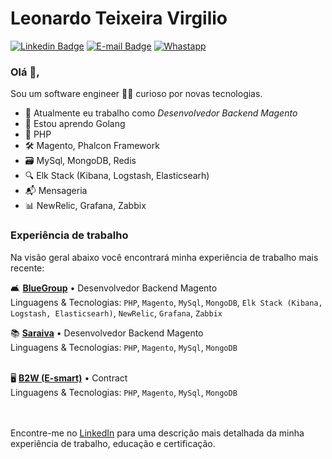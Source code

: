 # Leonardo Teixeira Virgilio  
 [![Linkedin Badge](https://img.shields.io/badge/-Linkedin-blue?style=flat-square&logo=Linkedin&logoColor=white&link=https://www.linkedin.com/in/leovirgilio/)](https://www.linkedin.com/in/leovirgilio/)
[![E-mail Badge](https://img.shields.io/badge/-Email-black?style=flat-square&logo=Microsoft&logoColor=white&link=mailto:leovirgilio@live.com)](mailto:leovirgilio@live.com)
[![Whastapp](https://img.shields.io/badge/-Whatsapp-gree?style=flat-square&logo=whatsapp&logoColor=white&link=https://wa.me/5518996572438)](https://wa.me/5518996572438)

### Olá 👋, 
Sou um software engineer 👨‍💻 curioso por novas tecnologias.

- 🔭 Atualmente eu trabalho como *Desenvolvedor Backend Magento*
- 🌱 Estou aprendo Golang
- 🤹 PHP
- 🛠 Magento, Phalcon Framework
- 🗃 MySql, MongoDB, Redis
- 🔍 Elk Stack (Kibana, Logstash, Elasticsearh)
- 📬 Mensageria
- 📊 NewRelic, Grafana, Zabbix




### Experiência de trabalho
Na visão geral abaixo você encontrará minha experiência de trabalho mais recente:

🛋 [**BlueGroup**](https://www.marabraz.com.br/) • Desenvolvedor Backend Magento \
Linguagens & Tecnologias: `PHP`, `Magento`, `MySql`, `MongoDB`, `Elk Stack (Kibana, Logstash, Elasticsearh)`, `NewRelic`, `Grafana`, `Zabbix`
<br/>

📚 [**Saraiva**](https://saraiva.com.br/) • Desenvolvedor Backend Magento \
Linguagens & Tecnologias: `PHP`, `Magento`, `MySql`, `MongoDB`\
<br/>

🖥 [**B2W (E-smart)**](http://www.e-smart.com.br//) • Contract \
Linguagens & Tecnologias: `PHP`, `Magento`, `MySql`, `MongoDB` \
<br/>
<br/>

Encontre-me no [LinkedIn](https://www.linkedin.com/in/leovirgilio/) para uma descrição mais detalhada da minha experiência de trabalho, educação e certificação.
